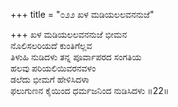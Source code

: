 +++
title = "೦೨೨ ಖಳ ಮಡಿಯಲಲವನನುಜೆ"

+++
ಖಳ ಮಡಿಯಲಲವನನುಜೆ ಭೀಮನ  
ನೊಲಿಸಲರಿಯದೆ ಕುಂತಿಗೆಲ್ಲವ  
ತಿಳುಹಿ ನುಡಿದಳು ತನ್ನ ಪೂರ್ವಾಪರದ ಸಂಗತಿಯ   
ಹಲವು ಪರಿಯಲಿಯಿವರನವಳಂ  
ಡಲೆದು ಭೀಮಗೆ ಹೇಳಿಸಿದಳಾ  
ಫಲುಗುಣನ ಕೈಯಿಂದ ಧರ್ಮಜನಿಂದ ನುಡಿಸಿದಳು    ॥22॥